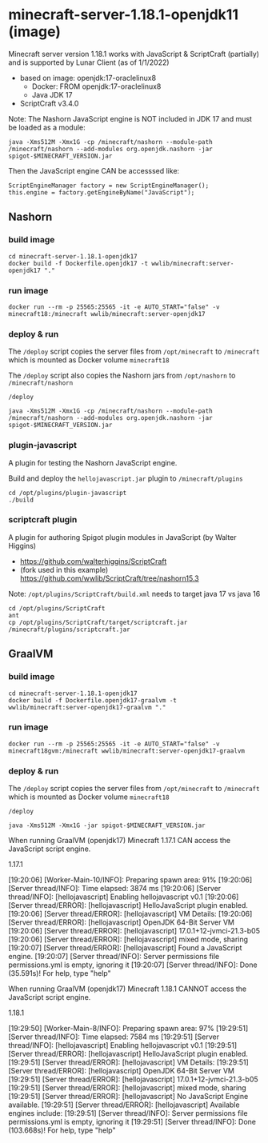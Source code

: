 # minecraft-server-1.18.1-openjdk11 (image)

Minecraft server version 1.18.1 works with JavaScript & ScriptCraft (partially) and is supported by Lunar Client (as of 1/1/2022)
- based on image: openjdk:17-oraclelinux8
  - Docker: FROM openjdk:17-oraclelinux8
  - Java JDK 17
- ScriptCraft v3.4.0

Note: The Nashorn JavaScript engine is NOT included in JDK 17 and must be loaded as a module:
```
java -Xms512M -Xmx1G -cp /minecraft/nashorn --module-path /minecraft/nashorn --add-modules org.openjdk.nashorn -jar spigot-$MINECRAFT_VERSION.jar
```

Then the JavaScript engine CAN be accesssed like:
```
ScriptEngineManager factory = new ScriptEngineManager();
this.engine = factory.getEngineByName("JavaScript");
```

## Nashorn

### build image
```
cd minecraft-server-1.18.1-openjdk17
docker build -f Dockerfile.openjdk17 -t wwlib/minecraft:server-openjdk17 "."
```

### run image
```
docker run --rm -p 25565:25565 -it -e AUTO_START="false" -v minecraft18:/minecraft wwlib/minecraft:server-openjdk17
```

### deploy & run
The `/deploy` script copies the server files from `/opt/minecraft` to `/minecraft` which is mounted as Docker volume `minecraft18`

The `/deploy` script also copies the Nashorn jars from `/opt/nashorn` to `/minecraft/nashorn`

```
/deploy

java -Xms512M -Xmx1G -cp /minecraft/nashorn --module-path /minecraft/nashorn --add-modules org.openjdk.nashorn -jar spigot-$MINECRAFT_VERSION.jar
```

### plugin-javascript
A plugin for testing the Nashorn JavaScript engine.

Build and deploy the `hellojavascript.jar` plugin to `/minecraft/plugins`

```
cd /opt/plugins/plugin-javascript
./build
```

### scriptcraft plugin
A plugin for authoring Spigot plugin modules in JavaScript (by Walter Higgins)
- https://github.com/walterhiggins/ScriptCraft
- (fork used in this example) https://github.com/wwlib/ScriptCraft/tree/nashorn15.3

Note: `/opt/plugins/ScriptCraft/build.xml` needs to target java 17 vs java 16

```
cd /opt/plugins/ScriptCraft
ant
cp /opt/plugins/ScriptCraft/target/scriptcraft.jar /minecraft/plugins/scriptcraft.jar
```

## GraalVM

### build image
```
cd minecraft-server-1.18.1-openjdk17
docker build -f Dockerfile.openjdk17-graalvm -t wwlib/minecraft:server-openjdk17-graalvm "."
```

### run image
```
docker run --rm -p 25565:25565 -it -e AUTO_START="false" -v minecraft18gvm:/minecraft wwlib/minecraft:server-openjdk17-graalvm
```

### deploy & run
The `/deploy` script copies the server files from `/opt/minecraft` to `/minecraft` which is mounted as Docker volume `minecraft18`

```
/deploy

java -Xms512M -Xmx1G -jar spigot-$MINECRAFT_VERSION.jar
```

When running GraalVM (openjdk17) Minecraft 1.17.1 CAN access the JavaScript script engine.

1.17.1

[19:20:06] [Worker-Main-10/INFO]: Preparing spawn area: 91%
[19:20:06] [Server thread/INFO]: Time elapsed: 3874 ms
[19:20:06] [Server thread/INFO]: [hellojavascript] Enabling hellojavascript v0.1
[19:20:06] [Server thread/ERROR]: [hellojavascript] HelloJavaScript plugin enabled.
[19:20:06] [Server thread/ERROR]: [hellojavascript] VM Details:
[19:20:06] [Server thread/ERROR]: [hellojavascript] OpenJDK 64-Bit Server VM
[19:20:06] [Server thread/ERROR]: [hellojavascript] 17.0.1+12-jvmci-21.3-b05
[19:20:06] [Server thread/ERROR]: [hellojavascript] mixed mode, sharing
[19:20:07] [Server thread/ERROR]: [hellojavascript] Found a JavaScript engine.
[19:20:07] [Server thread/INFO]: Server permissions file permissions.yml is empty, ignoring it
[19:20:07] [Server thread/INFO]: Done (35.591s)! For help, type "help"

When running GraalVM (openjdk17) Minecraft 1.18.1 CANNOT access the JavaScript script engine.

1.18.1

[19:29:50] [Worker-Main-8/INFO]: Preparing spawn area: 97%
[19:29:51] [Server thread/INFO]: Time elapsed: 7584 ms
[19:29:51] [Server thread/INFO]: [hellojavascript] Enabling hellojavascript v0.1
[19:29:51] [Server thread/ERROR]: [hellojavascript] HelloJavaScript plugin enabled.
[19:29:51] [Server thread/ERROR]: [hellojavascript] VM Details:
[19:29:51] [Server thread/ERROR]: [hellojavascript] OpenJDK 64-Bit Server VM
[19:29:51] [Server thread/ERROR]: [hellojavascript] 17.0.1+12-jvmci-21.3-b05
[19:29:51] [Server thread/ERROR]: [hellojavascript] mixed mode, sharing
[19:29:51] [Server thread/ERROR]: [hellojavascript] No JavaScript Engine available.
[19:29:51] [Server thread/ERROR]: [hellojavascript] Available engines include:
[19:29:51] [Server thread/INFO]: Server permissions file permissions.yml is empty, ignoring it
[19:29:51] [Server thread/INFO]: Done (103.668s)! For help, type "help"